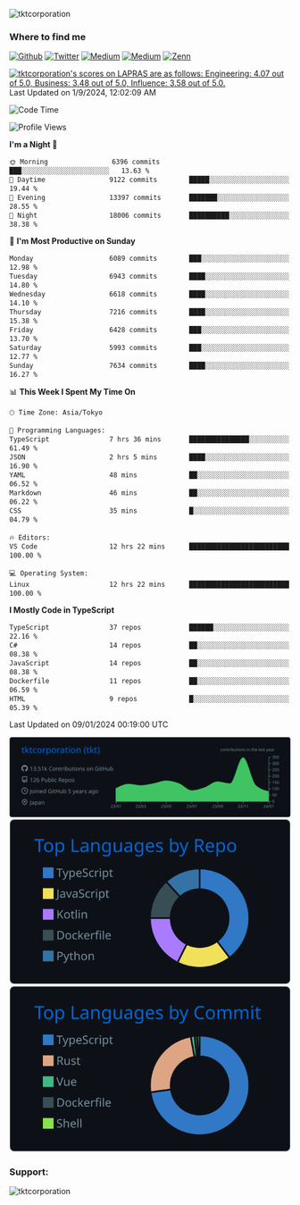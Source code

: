 <p align="left"> <img src="https://komarev.com/ghpvc/?username=tktcorporation&label=Profile%20views&color=0e75b6&style=flat" alt="tktcorporation" /> </p>

<h3>Where to find me</h3>
<p>
<a href="https://github.com/tktcorporation" target="_blank"><img alt="Github" src="https://img.shields.io/badge/GitHub-%2312100E.svg?&style=for-the-badge&logo=Github&logoColor=white" /></a>
<a href="https://twitter.com/tktcorporation" target="_blank"><img alt="Twitter" src="https://img.shields.io/badge/twitter-%231DA1F2.svg?&style=for-the-badge&logo=twitter&logoColor=white" /></a>
<a href="https://www.linkedin.com/in/tktcorporation" target="_blank"><img alt="Medium" src="https://img.shields.io/badge/linkdin-0a66c2.svg?&style=for-the-badge&logo=linkedin&logoColor=white" /></a>
<a href="https://qiita.com/tktcorporation" target="_blank"><img alt="Medium" src="https://img.shields.io/badge/qiita-55C500.svg?&style=for-the-badge&logo=qiita&logoColor=white" /></a>
<a href="https://zenn.dev/tktcorporation" target="_blank"><img alt="Zenn" src="https://img.shields.io/badge/Zenn-3EA8FF.svg?&style=for-the-badge&logo=Zenn&logoColor=white" /></a>
</p>

<!--START_SECTION:lapras-card-->
<p ><a href="https://lapras.com/public/tktcorporation" target="_blank" rel="noopener noreferrer"><img alt="tktcorporation's scores on LAPRAS are as follows: Engineering: 4.07 out of 5.0, Business: 3.48 out of 5.0, Influence: 3.58 out of 5.0." src="https://lapras-card-generator.vercel.app/api/svg?e=4.07&b=3.48&i=3.58&b1=%23232323&b2=%236d6d6d&i1=%23212121&i2=%23818181&l=en" width="300" ></a>  
Last Updated on 1/9/2024, 12:02:09 AM</p>
<!--END_SECTION:lapras-card-->
  
<!--START_SECTION:waka-->
![Code Time](http://img.shields.io/badge/Code%20Time-1%2C343%20hrs-blue)

![Profile Views](http://img.shields.io/badge/Profile%20Views-0-blue)

**I'm a Night 🦉** 

```text
🌞 Morning                6396 commits        ███░░░░░░░░░░░░░░░░░░░░░░   13.63 % 
🌆 Daytime                9122 commits        █████░░░░░░░░░░░░░░░░░░░░   19.44 % 
🌃 Evening                13397 commits       ███████░░░░░░░░░░░░░░░░░░   28.55 % 
🌙 Night                  18006 commits       ██████████░░░░░░░░░░░░░░░   38.38 % 
```
📅 **I'm Most Productive on Sunday** 

```text
Monday                   6089 commits        ███░░░░░░░░░░░░░░░░░░░░░░   12.98 % 
Tuesday                  6943 commits        ████░░░░░░░░░░░░░░░░░░░░░   14.80 % 
Wednesday                6618 commits        ████░░░░░░░░░░░░░░░░░░░░░   14.10 % 
Thursday                 7216 commits        ████░░░░░░░░░░░░░░░░░░░░░   15.38 % 
Friday                   6428 commits        ███░░░░░░░░░░░░░░░░░░░░░░   13.70 % 
Saturday                 5993 commits        ███░░░░░░░░░░░░░░░░░░░░░░   12.77 % 
Sunday                   7634 commits        ████░░░░░░░░░░░░░░░░░░░░░   16.27 % 
```


📊 **This Week I Spent My Time On** 

```text
🕑︎ Time Zone: Asia/Tokyo

💬 Programming Languages: 
TypeScript               7 hrs 36 mins       ███████████████░░░░░░░░░░   61.49 % 
JSON                     2 hrs 5 mins        ████░░░░░░░░░░░░░░░░░░░░░   16.90 % 
YAML                     48 mins             ██░░░░░░░░░░░░░░░░░░░░░░░   06.52 % 
Markdown                 46 mins             ██░░░░░░░░░░░░░░░░░░░░░░░   06.22 % 
CSS                      35 mins             █░░░░░░░░░░░░░░░░░░░░░░░░   04.79 % 

🔥 Editors: 
VS Code                  12 hrs 22 mins      █████████████████████████   100.00 % 

💻 Operating System: 
Linux                    12 hrs 22 mins      █████████████████████████   100.00 % 
```

**I Mostly Code in TypeScript** 

```text
TypeScript               37 repos            ██████░░░░░░░░░░░░░░░░░░░   22.16 % 
C#                       14 repos            ██░░░░░░░░░░░░░░░░░░░░░░░   08.38 % 
JavaScript               14 repos            ██░░░░░░░░░░░░░░░░░░░░░░░   08.38 % 
Dockerfile               11 repos            ██░░░░░░░░░░░░░░░░░░░░░░░   06.59 % 
HTML                     9 repos             █░░░░░░░░░░░░░░░░░░░░░░░░   05.39 % 
```




 Last Updated on 09/01/2024 00:19:00 UTC
<!--END_SECTION:waka-->

[![](https://raw.githubusercontent.com/tktcorporation/tktcorporation/master/profile-summary-card-output/github_dark/0-profile-details.svg)](https://github.com/vn7n24fzkq/github-profile-summary-cards)
[![](https://raw.githubusercontent.com/tktcorporation/tktcorporation/master/profile-summary-card-output/github_dark/1-repos-per-language.svg)](https://github.com/vn7n24fzkq/github-profile-summary-cards) [![](https://raw.githubusercontent.com/tktcorporation/tktcorporation/master/profile-summary-card-output/github_dark/2-most-commit-language.svg)](https://github.com/vn7n24fzkq/github-profile-summary-cards)

<h3 align="left">Support:</h3>
<p><a href="https://www.buymeacoffee.com/tktcorporation"> <img align="left" src="https://cdn.buymeacoffee.com/buttons/v2/default-yellow.png" height="50" width="210" alt="tktcorporation" /></a></p><br><br>
